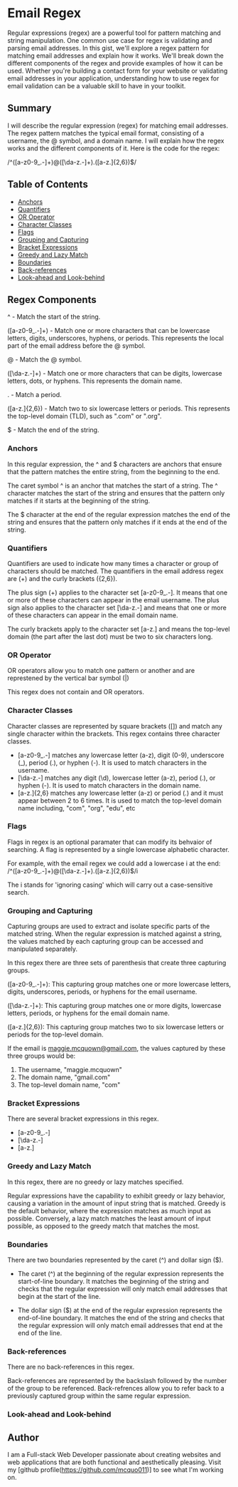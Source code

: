 # Email Regex

Regular expressions (regex) are a powerful tool for pattern matching and string manipulation. One common use case for regex is validating and parsing email addresses. In this gist, we'll explore a regex pattern for matching email addresses and explain how it works. We'll break down the different components of the regex and provide examples of how it can be used. Whether you're building a contact form for your website or validating email addresses in your application, understanding how to use regex for email validation can be a valuable skill to have in your toolkit.

## Summary

I will describe the regular expression (regex) for matching email addresses. The regex pattern matches the typical email format, consisting of a username, the @ symbol, and a domain name. I will explain how the regex works and the different components of it. Here is the code for the regex:

/^([a-z0-9_\.-]+)@([\da-z\.-]+)\.([a-z\.]{2,6})$/ 

## Table of Contents

- [Anchors](#anchors)
- [Quantifiers](#quantifiers)
- [OR Operator](#or-operator)
- [Character Classes](#character-classes)
- [Flags](#flags)
- [Grouping and Capturing](#grouping-and-capturing)
- [Bracket Expressions](#bracket-expressions)
- [Greedy and Lazy Match](#greedy-and-lazy-match)
- [Boundaries](#boundaries)
- [Back-references](#back-references)
- [Look-ahead and Look-behind](#look-ahead-and-look-behind)

## Regex Components

^ - Match the start of the string.

([a-z0-9_\.-]+) - Match one or more characters that can be lowercase letters, digits, underscores, hyphens, or periods. This represents the local part of the email address before the @ symbol.

@ - Match the @ symbol.

([\da-z\.-]+) - Match one or more characters that can be digits, lowercase letters, dots, or hyphens. This represents the domain name.

\. - Match a period.

([a-z\.]{2,6}) - Match two to six lowercase letters or periods. This represents the top-level domain (TLD), such as ".com" or ".org".

$ - Match the end of the string.

### Anchors

In this regular expression, the ^ and $ characters are anchors that ensure that the pattern matches the entire string, from the beginning to the end. 

The caret symbol ^ is an anchor that matches the start of a string. The ^ character matches the start of the string and ensures that the pattern only matches if it starts at the beginning of the string.

The $ character at the end of the regular expression matches the end of the string and ensures that the pattern only matches if it ends at the end of the string.

### Quantifiers

Quantifiers are used to indicate how many times a character or group of characters should be matched. The quantifiers in the email address regex are (+) and the curly brackets ({2,6}).

The plus sign (+) applies to the character set [a-z0-9_.-]. It means that one or more of these characters can appear in the email username. The plus sign also applies to the character set [\da-z\.-] and means that one or more of these characters can appear in the email domain name.

The curly brackets apply to the character set [a-z\.] and means the top-level domain (the part after the last dot) must be two to six characters long.

### OR Operator

OR operators allow you to match one pattern or another and are represtened by the vertical bar symbol (|)

This regex does not contain and OR operators.

### Character Classes

Character classes are represented by square brackets ([]) and match any single character within the brackets. This regex contains three character classes.

* [a-z0-9_.-] matches any lowercase letter (a-z), digit (0-9), underscore (_), period (.), or hyphen (-). It is used to match characters in the username.
* [\da-z.-] matches any digit (\d), lowercase letter (a-z), period (.), or hyphen (-). It is used to match characters in the domain name.
* [a-z.]{2,6} matches any lowercase letter (a-z) or period (.) and it must appear between 2 to 6 times. It is used to match the top-level domain name including, "com", "org", "edu", etc

### Flags

Flags in regex is an optional paramater that can modify its behvaior of searching. A flag is represented by a single lowercase alphabetic character.

For example, with the email regex we could add a lowercase i at the end: /^([a-z0-9_\.-]+)@([\da-z\.-]+)\.([a-z\.]{2,6})$/i

The i stands for 'ignoring casing' which will carry out a case-sensitive search. 

### Grouping and Capturing

Capturing groups are used to extract and isolate specific parts of the matched string. When the regular expression is matched against a string, the values matched by each capturing group can be accessed and manipulated separately.

In this regex there are three sets of parenthesis that create three capturing groups. 

([a-z0-9_.-]+): This capturing group matches one or more lowercase letters, digits, underscores, periods, or hyphens for the email username.

([\da-z.-]+): This capturing group matches one or more digits, lowercase letters, periods, or hyphens for the email domain name.

([a-z.]{2,6}): This capturing group matches two to six lowercase letters or periods for the top-level domain.

If the email is maggie.mcquown@gmail.com, the values captured by these three groups would be:

1. The username, "maggie.mcquown"
2. The domain name, "gmail.com"
3. The top-level domain name, "com"

### Bracket Expressions

There are several bracket expressions in this regex.

* [a-z0-9_.-]
* [\da-z.-]
* [a-z.]

### Greedy and Lazy Match

In this regex, there are no greedy or lazy matches specified. 

Regular expressions have the capability to exhibit greedy or lazy behavior, causing a variation in the amount of input string that is matched. Greedy is the default behavior, where the expression matches as much input as possible. Conversely, a lazy match matches the least amount of input possible, as opposed to the greedy match that matches the most.

### Boundaries

There are two boundaries represented by the caret (^) and dollar sign ($).

* The caret (^) at the beginning of the regular expression represents the start-of-line boundary. It matches the beginning of the string and checks that the regular expression will only match email addresses that begin at the start of the line.

* The dollar sign ($) at the end of the regular expression represents the end-of-line boundary. It matches the end of the string and checks that the regular expression will only match email addresses that end at the end of the line.

### Back-references

There are no back-references in this regex. 

Back-references are represented by the backslash followed by the number of the group to be referenced. Back-refrences allow you to refer back to a previously captured group within the same regular expression.

### Look-ahead and Look-behind

## Author

I am a Full-stack Web Developer passionate about creating websites and web applications that are both functional and aesthetically pleasing. Visit my [github profile(https://github.com/mcquo011)] to see what I'm working on.

